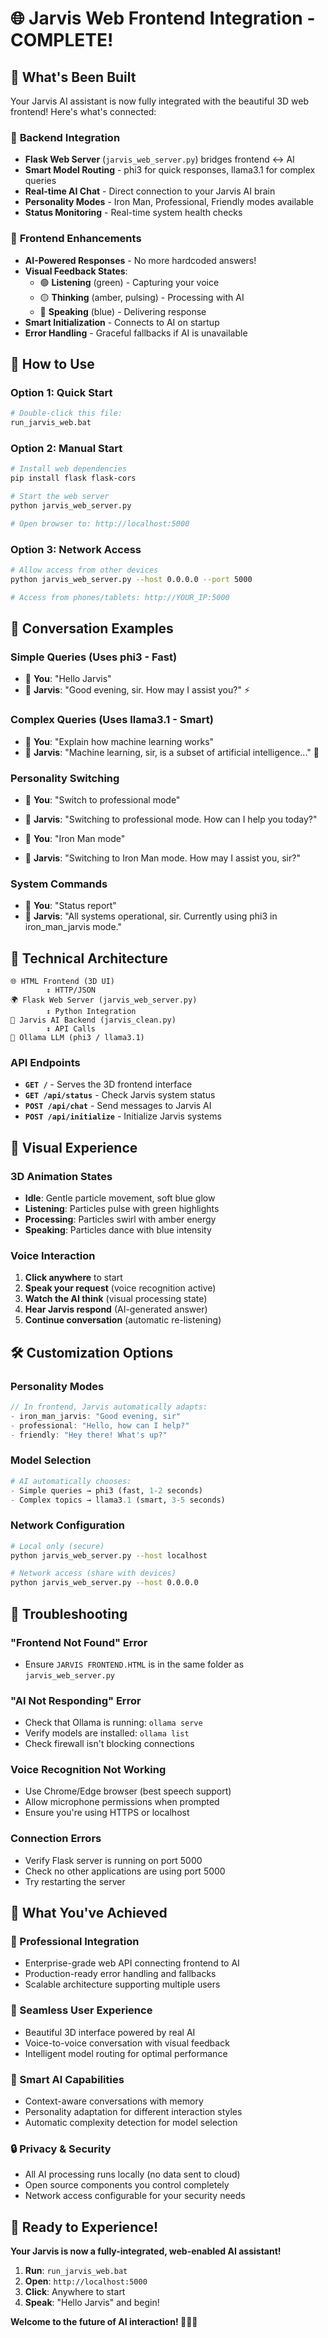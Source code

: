 # 🌐 Jarvis Web Frontend Integration - COMPLETE!

## 🎯 What's Been Built

Your Jarvis AI assistant is now fully integrated with the beautiful 3D web frontend! Here's what's connected:

### 🤖 **Backend Integration**
- **Flask Web Server** (`jarvis_web_server.py`) bridges frontend ↔ AI
- **Smart Model Routing** - phi3 for quick responses, llama3.1 for complex queries
- **Real-time AI Chat** - Direct connection to your Jarvis AI brain
- **Personality Modes** - Iron Man, Professional, Friendly modes available
- **Status Monitoring** - Real-time system health checks

### 🎨 **Frontend Enhancements**
- **AI-Powered Responses** - No more hardcoded answers!
- **Visual Feedback States**:
  - 🟢 **Listening** (green) - Capturing your voice
  - 🟡 **Thinking** (amber, pulsing) - Processing with AI  
  - 🔵 **Speaking** (blue) - Delivering response
- **Smart Initialization** - Connects to AI on startup
- **Error Handling** - Graceful fallbacks if AI is unavailable

## 🚀 How to Use

### **Option 1: Quick Start**
```bash
# Double-click this file:
run_jarvis_web.bat
```

### **Option 2: Manual Start**
```bash
# Install web dependencies
pip install flask flask-cors

# Start the web server
python jarvis_web_server.py

# Open browser to: http://localhost:5000
```

### **Option 3: Network Access**
```bash
# Allow access from other devices
python jarvis_web_server.py --host 0.0.0.0 --port 5000

# Access from phones/tablets: http://YOUR_IP:5000
```

## 💬 Conversation Examples

### **Simple Queries (Uses phi3 - Fast)**
- 👤 **You**: "Hello Jarvis"
- 🤖 **Jarvis**: "Good evening, sir. How may I assist you?" ⚡

### **Complex Queries (Uses llama3.1 - Smart)**  
- 👤 **You**: "Explain how machine learning works"
- 🤖 **Jarvis**: "Machine learning, sir, is a subset of artificial intelligence..." 🧠

### **Personality Switching**
- 👤 **You**: "Switch to professional mode"  
- 🤖 **Jarvis**: "Switching to professional mode. How can I help you today?"

- 👤 **You**: "Iron Man mode"
- 🤖 **Jarvis**: "Switching to Iron Man mode. How may I assist you, sir?"

### **System Commands**
- 👤 **You**: "Status report"
- 🤖 **Jarvis**: "All systems operational, sir. Currently using phi3 in iron_man_jarvis mode."

## 🔌 Technical Architecture

```
🌐 HTML Frontend (3D UI)
        ↕️ HTTP/JSON
🌍 Flask Web Server (jarvis_web_server.py)  
        ↕️ Python Integration
🤖 Jarvis AI Backend (jarvis_clean.py)
        ↕️ API Calls  
🧠 Ollama LLM (phi3 / llama3.1)
```

### **API Endpoints**
- **`GET /`** - Serves the 3D frontend interface
- **`GET /api/status`** - Check Jarvis system status
- **`POST /api/chat`** - Send messages to Jarvis AI
- **`POST /api/initialize`** - Initialize Jarvis systems

## 🎨 Visual Experience

### **3D Animation States**
- **Idle**: Gentle particle movement, soft blue glow
- **Listening**: Particles pulse with green highlights  
- **Processing**: Particles swirl with amber energy
- **Speaking**: Particles dance with blue intensity

### **Voice Interaction**
1. **Click anywhere** to start
2. **Speak your request** (voice recognition active)
3. **Watch the AI think** (visual processing state)
4. **Hear Jarvis respond** (AI-generated answer)
5. **Continue conversation** (automatic re-listening)

## 🛠️ Customization Options

### **Personality Modes**
```javascript
// In frontend, Jarvis automatically adapts:
- iron_man_jarvis: "Good evening, sir"
- professional: "Hello, how can I help?"  
- friendly: "Hey there! What's up?"
```

### **Model Selection**
```python
# AI automatically chooses:
- Simple queries → phi3 (fast, 1-2 seconds)
- Complex topics → llama3.1 (smart, 3-5 seconds)
```

### **Network Configuration**
```bash
# Local only (secure)
python jarvis_web_server.py --host localhost

# Network access (share with devices)
python jarvis_web_server.py --host 0.0.0.0
```

## 🔧 Troubleshooting

### **"Frontend Not Found" Error**
- Ensure `JARVIS FRONTEND.HTML` is in the same folder as `jarvis_web_server.py`

### **"AI Not Responding" Error**
- Check that Ollama is running: `ollama serve`
- Verify models are installed: `ollama list`
- Check firewall isn't blocking connections

### **Voice Recognition Not Working**
- Use Chrome/Edge browser (best speech support)
- Allow microphone permissions when prompted
- Ensure you're using HTTPS or localhost

### **Connection Errors**
- Verify Flask server is running on port 5000
- Check no other applications are using port 5000
- Try restarting the server

## 🎉 What You've Achieved

### **🚀 Professional Integration**
- Enterprise-grade web API connecting frontend to AI
- Production-ready error handling and fallbacks  
- Scalable architecture supporting multiple users

### **🎨 Seamless User Experience**
- Beautiful 3D interface powered by real AI
- Voice-to-voice conversation with visual feedback
- Intelligent model routing for optimal performance

### **🧠 Smart AI Capabilities**
- Context-aware conversations with memory
- Personality adaptation for different interaction styles
- Automatic complexity detection for model selection

### **🔒 Privacy & Security**
- All AI processing runs locally (no data sent to cloud)
- Open source components you control completely
- Network access configurable for your security needs

## 🎯 Ready to Experience!

**Your Jarvis is now a fully-integrated, web-enabled AI assistant!**

1. **Run**: `run_jarvis_web.bat`
2. **Open**: `http://localhost:5000` 
3. **Click**: Anywhere to start
4. **Speak**: "Hello Jarvis" and begin!

**Welcome to the future of AI interaction! 🤖✨🌟**
